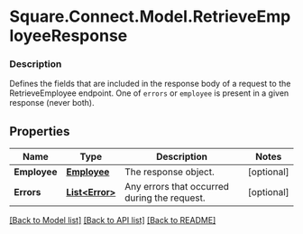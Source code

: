 # Square.Connect.Model.RetrieveEmployeeResponse

### Description

Defines the fields that are included in the response body of a request to the RetrieveEmployee endpoint.  One of `errors` or `employee` is present in a given response (never both).

## Properties

Name | Type | Description | Notes
------------ | ------------- | ------------- | -------------
**Employee** | [**Employee**](Employee.md) | The response object. | [optional] 
**Errors** | [**List&lt;Error&gt;**](Error.md) | Any errors that occurred during the request. | [optional] 



[[Back to Model list]](../README.md#documentation-for-models) [[Back to API list]](../README.md#documentation-for-api-endpoints) [[Back to README]](../README.md)

